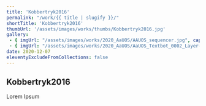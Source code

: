 ```yaml
---
title: 'Kobbertryk2016'
permalink: "/work/{{ title | slugify }}/"
shortTitle: 'Kobbertryk2016'
thumbUrl: '/assets/images/works/thumbs/Kobbertryk2016.jpg'
gallery:
 - { imgUrl: "/assets/images/works/2020_AaUOS/AAUOS_sequencer.jpg", caption: "" }
 - { imgUrl: "/assets/images/works/2020_AaUOS/AaUOS_Textbot_0002_Layer-20.jpg", caption: "" }
date: 2020-12-07
eleventyExcludeFromCollections: false
---
```



<div class="Grid Grid--gutters Grid--full large-Grid--fit">
  <div class="Grid-cell">
    <div class='headerGroup'>
      <h2>Kobbertryk2016</h2>
      <p>Lorem Ipsum</p>
    </div>
  </div>
</div>